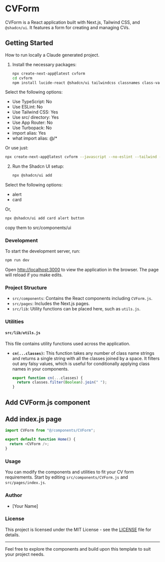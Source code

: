 # CVForm

CVForm is a React application built with Next.js, Tailwind CSS, and `@shadcn/ui`. It features a form for creating and managing CVs.

## Getting Started

How to run locally a Claude generated project.

1. Install the necessary packages:

   ```bash
   npx create-next-app@latest cvform
   cd cvform
   npm install lucide-react @shadcn/ui tailwindcss classnames class-variance-authority
   ```

Select the following options:

- Use TypeScript: No
- Use ESLint: No
- Use Tailwind CSS: Yes
- Use src/ directory: Yes
- Use App Router: No
- Use Turbopack: No
- import alias: Yes
- what import alias: @/* 

Or use just:

```bash
npx create-next-app@latest cvform --javascript --no-eslint --tailwind --src-dir --pages --no-app-dir --no-turbo --import-alias "@/*" --yes
```

2. Run the Shadcn UI setup:

   ```bash
   npx @shadcn/ui add
   ```
Select the following options:
- alert
- card 

Or, 
```bash
npx @shadcn/ui add card alert button
```

copy them to src/components/ui

### Development

To start the development server, run:

```bash
npm run dev
```

Open [http://localhost:3000](http://localhost:3000) to view the application in the browser. The page will reload if you make edits.

### Project Structure

- `src/components`: Contains the React components including `CVForm.js`.
- `src/pages`: Includes the Next.js pages.
- `src/lib`: Utility functions can be placed here, such as `utils.js`.

### Utilities

#### `src/lib/utils.js`

This file contains utility functions used across the application.

- **`cn(...classes)`:** This function takes any number of class name strings and returns a single string with all the classes joined by a space. It filters out any falsy values, which is useful for conditionally applying class names in your components.

  ```javascript
  export function cn(...classes) {
    return classes.filter(Boolean).join(" ");
  }
  ```
## Add CVForm.js component

## Add index.js page

```javascript
import CVForm from "@/components/CVForm";

export default function Home() {
  return <CVForm />;
}
```

### Usage

You can modify the components and utilities to fit your CV form requirements. Start by editing `src/components/CVForm.js` and `src/pages/index.js`.

### Author

- [Your Name]

### License

This project is licensed under the MIT License - see the [LICENSE](LICENSE) file for details.

---

Feel free to explore the components and build upon this template to suit your project needs.
